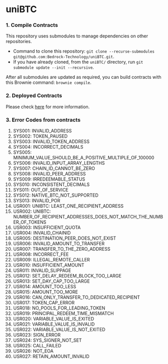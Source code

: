 # uniBTC

### 1. Compile Contracts

This repository uses submodules to manage dependencies on other repositories.

- Command to clone this repository: `git clone --recurse-submodules git@github.com:Bedrock-Technology/uniBTC.git`.
- If you have already cloned, from the `uniBTC/` directory, run `git submodule update --init --recursive`.

After all submodules are updated as required, you can build contracts with this Brownie command: `brownie compile`.

### 2. Deployed Contracts

Please check [here](https://github.com/Bedrock-Technology/uniBTC/tree/main/deployments) for more information.

### 3. Error Codes from contracts

1. SYS001: INVALID_ADDRESS
2. SYS002: TOKEN_PAUSED
3. SYS003: INVALID_TOKEN_ADDRESS
4. SYS004: INCORRECT_DECIMALS
5. SYS005: MINIMUM_VALUE_SHOULD_BE_A_POSITIVE_MULTIPLE_OF_100000
6. SYS006: INVALID_INPUT_ARRAY_LENGTHS
7. SYS007: CHAIN_ID_CANNOT_BE_ZERO
8. SYS008: INVALID_PEER_ADDRESS
9. SYS009: IRREDEEMABLE_STATUS
10. SYS010: INCONSISTENT_DECIMALS
11. SYS011: OUT_OF_SERVICE
12. SYS012: NATIVE_BTC_NOT_SUPPORTED
13. SYS013: INVALID_POR
14. USR001: UNIBTC: LEAST_ONE_RECIPIENT_ADDRESS
15. USR002: UNIBTC: NUMBER_OF_RECIPIENT_ADDRESSES_DOES_NOT_MATCH_THE_NUMBER_OF_TOKENS
16. USR003: INSUFFICIENT_QUOTA
17. USR004: INVALID_CHAINID
18. USR005: DESTINATION_PEER_DOES_NOT_EXIST
19. USR006: INVALID_AMOUNT_TO_TRANSFER
20. USR007: TRANSFER_TO_THE_ZERO_ADDRESS
21. USR008: INCORRECT_FEE
22. USR009: ILLEGAL_REMOTE_CALLER
23. USR010: INSUFFICIENT_AMOUNT
24. USR011: INVALID_SLIPPAGE
25. USR012: SET_DELAY_REDEEM_BLOCK_TOO_LARGE
26. USR013: SET_DAY_CAP_TOO_LARGE
27. USR014: AMOUNT_TOO_LESS
28. USR015: AMOUNT_TOO_MORE
29. USR016: CAN_ONLY_TRANSFER_TO_DEDICATED_RECIPIENT
30. USR017: TOKEN_CAP_ERROR
31. USR018: NO_POOLS_FOR_LEADING_TOKEN
32. USR019: PRINCIPAL_REDEEM_TIME_MISMATCH
33. USR020: VARIABLE_VALUE_IS_EXITED
34. USR021: VARIABLE_VALUE_IS_INVALID
35. USR022: VARIABLE_VALUE_IS_NOT_EXITED
36. USR023: SIGN_ERROR
37. USR024: SYS_SIGNER_NOT_SET
38. USR025: CALL_FAILED
39. USR026: NOT_EOA
40. USR027: RETAIN_AMOUNT_INVALID
